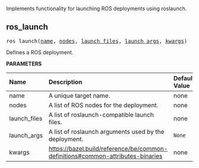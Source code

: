 <!-- Generated with Stardoc: http://skydoc.bazel.build -->

 Implements functionality for launching ROS deployments using roslaunch.


<a id="ros_launch"></a>

## ros_launch

<pre>
ros_launch(<a href="#ros_launch-name">name</a>, <a href="#ros_launch-nodes">nodes</a>, <a href="#ros_launch-launch_files">launch_files</a>, <a href="#ros_launch-launch_args">launch_args</a>, <a href="#ros_launch-kwargs">kwargs</a>)
</pre>

 Defines a ROS deployment.

**PARAMETERS**


| Name  | Description | Default Value |
| :------------- | :------------- | :------------- |
| <a id="ros_launch-name"></a>name |  A unique target name.   |  none |
| <a id="ros_launch-nodes"></a>nodes |  A list of ROS nodes for the deployment.   |  none |
| <a id="ros_launch-launch_files"></a>launch_files |  A list of roslaunch-compatible launch files.   |  none |
| <a id="ros_launch-launch_args"></a>launch_args |  A list of roslaunch arguments used by the deployment.   |  <code>None</code> |
| <a id="ros_launch-kwargs"></a>kwargs |  https://bazel.build/reference/be/common-definitions#common-attributes-binaries   |  none |



